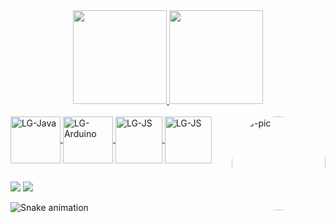 
</div>

<div align="center">
  <a href="https://github.com/TheDevLG">
  <img height="150em" src="https://github-readme-stats.vercel.app/api?username=TheDevLG&show_icons=true&theme=dracula&include_all_commits=true&count_private=true"/>
  <img height="150em" src="https://github-readme-stats.vercel.app/api/top-langs/?username=TheDevLG&layout=compact&langs_count=7&theme=dracula"/>
</div>

<div style="display: inline_block"><br>     
  <img align="center" alt="LG-Java" height="75" width="80" src="https://cdn.jsdelivr.net/gh/devicons/devicon/icons/java/java-plain-wordmark.svg">
  <img align="center" alt="LG-Arduino" height="75" width="80" src="https://cdn.jsdelivr.net/gh/devicons/devicon/icons/arduino/arduino-original-wordmark.svg">
  <img align="center" alt="LG-JS" height="75" width"80" src="https://cdn.jsdelivr.net/gh/devicons/devicon/icons/javascript/javascript-original.svg">
  <img align="center" alt="LG-JS" height="75" width"80" src="https://cdn.jsdelivr.net/gh/devicons/devicon/icons/nodejs/nodejs-original.svg">
          
 <img align="right" alt="LG-pic" height="150" style="border-radius:300px;" src="https://cdn.discordapp.com/attachments/438513547773870085/1033574089899659284/takeo.jpg">
</div>

##

<div> 
  <a href="https://www.instagram.com/luizg.matos" target="_blank"><img src="https://img.shields.io/badge/-Instagram-%23E4405F?style=for-the-badge&logo=instagram&logoColor=white" target="_blank"></a>
  <a href = "mailto:contatoluizgustavoig@gmail.com"><img src="https://img.shields.io/badge/-Gmail-%23333?style=for-the-badge&logo=gmail&logoColor=white" target="_blank"></a>
 
  ![Snake animation](https://github.com/TheDevLG/TheDevLG/blob/output/github-contribution-grid-snake.svg)
 
</div>
